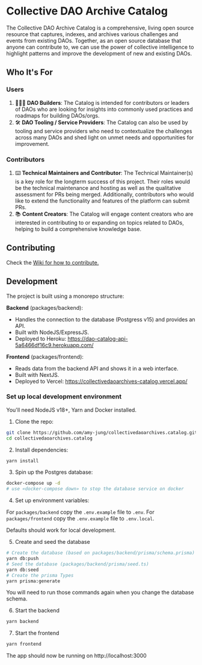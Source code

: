 # Collective DAO Archive Catalog
The Collective DAO Archive Catalog is a comprehensive, living open source resource that captures, indexes, and archives various challenges and events from existing DAOs. Together, as an open source database that anyone can contribute to, we can use the power of collective intelligence to highlight patterns and improve the development of new and existing DAOs.

## Who It's For

### Users
1. 👷🏻‍♀️ **DAO Builders**: The Catalog is intended for contributors or leaders of DAOs who are looking for insights into commonly used practices and roadmaps for building DAOs/orgs.
2. 🛠 **DAO Tooling / Service Providers**: The Catalog can also be used by tooling and service providers who need to contextualize the challenges across many DAOs and shed light on unmet needs and opportunities for improvement.

### Contributors
1. ⌨️ **Technical Maintainers and Contributor**: The Technical Maintainer(s) is a key role for the longterm success of this project. Their roles would be the technical maintenance and hosting as well as the qualitative assessment for PRs being merged. Additionally, contributors who would like to extend the functionality and features of the platform can submit PRs.
2. 📚 **Content Creators**:  The Catalog will engage content creators who are interested in contributing to or expanding on topics related to DAOs, helping to build a comprehensive knowledge base.


## Contributing
Check the [Wiki for how to contribute.](https://github.com/amy-jung/daocollective.archives/wiki/Contributing)

## Development

The project is built using a monorepo structure:

**Backend** (packages/backend):
- Handles the connection to the database (Postgress v15) and provides an API.
- Built with NodeJS/ExpressJS.
- Deployed to Heroku: https://dao-catalog-api-5a6466df16c9.herokuapp.com/

**Frontend** (packages/frontend):
- Reads data from the backend API and shows it in a web interface.
- Built with NextJS.
- Deployed to Vercel: https://collectivedaoarchives-catalog.vercel.app/

### Set up local development environment

You'll need NodeJS v18+, Yarn and Docker installed.

1. Clone the repo:
```bash
git clone https://github.com/amy-jung/collectivedaoarchives.catalog.git`
cd collectivedaoarchives.catalog
```

2. Install dependencies:
```bash
yarn install
```

3. Spin up the Postgres database:
```bash
docker-compose up -d
# use «docker-compose down» to stop the database service on docker
```

4. Set up environment variables:

For `packages/backend` copy the `.env.example` file to `.env`.
For `packages/frontend` copy the `.env.example` file to `.env.local`.

Defaults should work for local development.

5. Create and seed the database

```bash
# Create the database (based on packages/backend/prisma/schema.prisma)
yarn db:push
# Seed the database (packages/backend/prisma/seed.ts)
yarn db:seed
# Create the prisma Types
yarn prisma:generate
```

You will need to run those commands again when you change the database schema.

6. Start the backend
```bash
yarn backend
```

7. Start the frontend
```bash
yarn frontend
```

The app should now be running on http://localhost:3000
